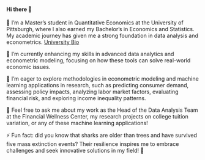 #### Hi there 👋

🔭 I’m a Master’s student in Quantitative Economics at the University of Pittsburgh, where I also earned my Bachelor’s in Economics and Statistics. My academic journey has given me a strong foundation in data analysis and econometrics.  [University Bio](https://www.mqe.pitt.edu/people/ant-122 )

🌱 I’m currently enhancing my skills in advanced data analytics and econometric modeling, focusing on how these tools can solve real-world economic issues.

🤔 I’m eager to explore methodologies in econometric modeling and machine learning applications in research, such as predicting consumer demand, assessing policy impacts, analyzing labor market factors, evaluating financial risk, and exploring income inequality patterns.

💬 Feel free to ask me about my work as the Head of the Data Analysis Team at the Financial Wellness Center, my research projects on college tuition variation, or any of these machine learning applications!

⚡ Fun fact: did you know that sharks are older than trees and have survived five mass extinction events? Their resilience inspires me to embrace challenges and seek innovative solutions in my field! 🦈
